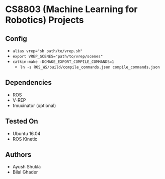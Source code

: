 # CS8803 (Machine Learning for Robotics) Projects
## Config
- `alias vrep="sh path/to/vrep.sh"`
- `export VREP_SCENES="path/to/vrep/scenes"`
- `catkin-make -DCMAKE_EXPORT_COMPILE_COMMANDS=1`
  * `ln -s ROS_WS/build/compile_commands.json compile_commands.json`

## Dependencies
- ROS
- V-REP
- tmuxinator (optional)

## Tested On
- Ubuntu 16.04
- ROS Kinetic

## Authors
- Ayush Shukla
- Bilal Ghader
